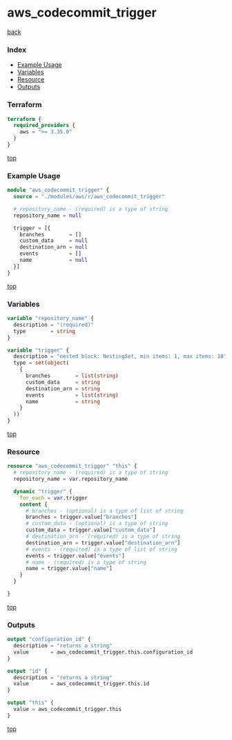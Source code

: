 # aws_codecommit_trigger

[back](../aws.md)

### Index

- [Example Usage](#example-usage)
- [Variables](#variables)
- [Resource](#resource)
- [Outputs](#outputs)

### Terraform

```terraform
terraform {
  required_providers {
    aws = ">= 3.35.0"
  }
}
```

[top](#index)

### Example Usage

```terraform
module "aws_codecommit_trigger" {
  source = "./modules/aws/r/aws_codecommit_trigger"

  # repository_name - (required) is a type of string
  repository_name = null

  trigger = [{
    branches        = []
    custom_data     = null
    destination_arn = null
    events          = []
    name            = null
  }]
}
```

[top](#index)

### Variables

```terraform
variable "repository_name" {
  description = "(required)"
  type        = string
}

variable "trigger" {
  description = "nested block: NestingSet, min items: 1, max items: 10"
  type = set(object(
    {
      branches        = list(string)
      custom_data     = string
      destination_arn = string
      events          = list(string)
      name            = string
    }
  ))
}
```

[top](#index)

### Resource

```terraform
resource "aws_codecommit_trigger" "this" {
  # repository_name - (required) is a type of string
  repository_name = var.repository_name

  dynamic "trigger" {
    for_each = var.trigger
    content {
      # branches - (optional) is a type of list of string
      branches = trigger.value["branches"]
      # custom_data - (optional) is a type of string
      custom_data = trigger.value["custom_data"]
      # destination_arn - (required) is a type of string
      destination_arn = trigger.value["destination_arn"]
      # events - (required) is a type of list of string
      events = trigger.value["events"]
      # name - (required) is a type of string
      name = trigger.value["name"]
    }
  }

}
```

[top](#index)

### Outputs

```terraform
output "configuration_id" {
  description = "returns a string"
  value       = aws_codecommit_trigger.this.configuration_id
}

output "id" {
  description = "returns a string"
  value       = aws_codecommit_trigger.this.id
}

output "this" {
  value = aws_codecommit_trigger.this
}
```

[top](#index)